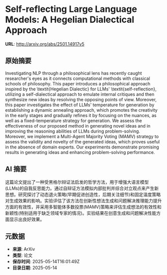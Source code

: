 # Self-reflecting Large Language Models: A Hegelian Dialectical Approach

**URL**: http://arxiv.org/abs/2501.14917v5

## 原始摘要

Investigating NLP through a philosophical lens has recently caught
researcher's eyes as it connects computational methods with classical schools
of philosophy. This paper introduces a philosophical approach inspired by the
\textit{Hegelian Dialectic} for LLMs' \textit{self-reflection}, utilizing a
self-dialectical approach to emulate internal critiques and then synthesize new
ideas by resolving the opposing points of view. Moreover, this paper
investigates the effect of LLMs' temperature for generation by establishing a
dynamic annealing approach, which promotes the creativity in the early stages
and gradually refines it by focusing on the nuances, as well as a
fixed-temperature strategy for generation. We assess the effectiveness of our
proposed method in generating novel ideas and in improving the reasoning
abilities of LLMs during problem-solving. Moreover, we implement a Multi-Agent
Majority Voting (MAMV) strategy to assess the validity and novelty of the
generated ideas, which proves useful in the absence of domain experts. Our
experiments demonstrate promising results in generating ideas and enhancing
problem-solving performance.


## AI 摘要

这篇论文提出了一种受黑格尔辩证法启发的哲学方法，用于增强大语言模型(LLMs)的自我反思能力。通过自辩证方法模拟内部批判并综合对立观点来产生新思想。研究探讨了动态退火策略(早期促进创造性，后期关注细节)和固定温度策略对生成效果的影响。实验评估了该方法在创新性想法生成和问题解决推理能力提升方面的有效性，并采用多智能体多数投票(MAMV)策略来评估生成想法的有效性和新颖性(特别适用于缺乏领域专家的情况)。实验结果在创意生成和问题解决性能方面显示出良好效果。

## 元数据

- **来源**: ArXiv
- **类型**: 论文
- **保存时间**: 2025-05-14T16:01:49Z
- **目录日期**: 2025-05-14
